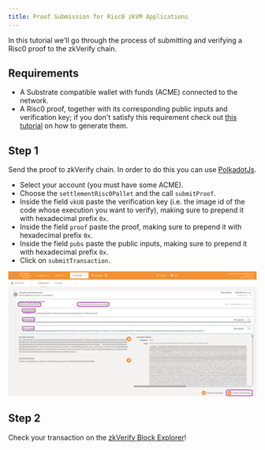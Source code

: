 ```yaml
---
title: Proof Submission for Risc0 zkVM Applications
---
```


In this tutorial we'll go through the process of submitting and verifying a Risc0 proof to the zkVerify chain.

## Requirements

- A Substrate compatible wallet with funds (ACME) connected to the network.
- A Risc0 proof, together with its corresponding public inputs and verification key; if you don't satisfy this requirement check out [this tutorial](../run-a-zkrollup/risc0_installation) on how to generate them.

## Step 1

Send the proof to zkVerify chain.
In order to do this you can use [PolkadotJs](https://polkadot.js.org/apps/?rpc=wss%3A%2F%2Fnh-rpc.horizenlabs.io#/extrinsics).

- Select your account (you must have some ACME).
- Choose the `settlementRisc0Pallet` and the call `submitProof`.
- Inside the field `vkU8` paste the verification key (i.e. the image id of the code whose execution you want to verify), making sure to prepend it with hexadecimal prefix `0x`.
- Inside the field `proof` paste the proof, making sure to prepend it with hexadecimal prefix `0x`.
- Inside the field `pubs` paste the public inputs, making sure to prepend it with hexadecimal prefix `0x`.
- Click on `submitTransaction`.

![alt_text](./img/risc0_submit_proof.png)

## Step 2

Check your transaction on the [zkVerify Block Explorer](https://testnet-explorer.zkverify.io/v0)!
